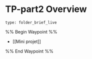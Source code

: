 # TP-part2 Overview
 
```ccard
type: folder_brief_live
```
 
%% Begin Waypoint %%
- [[Mini projet]]

%% End Waypoint %%